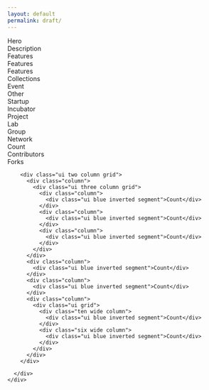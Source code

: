 ```yaml
---
layout: default
permalink: draft/
---
```



<div class="ui padded grid">

  <div class="row olive">
    <div class="ui grid container">
      <div class="sixteen wide column">
        <div class="ui red inverted segment">Hero</div>
      </div>
    </div>
  </div>

  <div class="row black">
    <div class="ui grid container">
      <div class="sixteen wide column">
        <div class="ui orange inverted segment">Description</div>
      </div>
    </div>
  </div>

  <div class="row yellow">
    <div class="ui grid container">
      <div class="sixteen wide column">
        <div class="ui purple inverted segment">Features</div>
      </div>
      <div class="six wide column">
        <div class="ui pink inverted segment">Features</div>
      </div>
      <div class="ten wide column">
        <div class="ui blue inverted segment">Features</div>
      </div>
    </div>
  </div>

  <div class="row teal">
    <div class="ui grid container">
      <div class="sixteen wide column">
        <div class="ui inverted segment">Collections</div>
      </div>
      <div class="four wide column">
        <div class="ui violet inverted segment">Event</div>
      </div>
      <div class="four wide column">
        <div class="ui violet inverted segment">Other</div>
      </div>
      <div class="four wide column">
        <div class="ui violet inverted segment">Startup</div>
      </div>
      <div class="four wide column">
        <div class="ui violet inverted segment">Incubator</div>
      </div>
    </div>
  </div>

  <div class="row teal">
    <div class="ui grid container">
      <div class="four wide column">
        <div class="ui violet inverted segment">Project</div>
      </div>
      <div class="four wide column">
        <div class="ui violet inverted segment">Lab</div>
      </div>
      <div class="four wide column">
        <div class="ui violet inverted segment">Group</div>
      </div>
      <div class="four wide column">
        <div class="ui violet inverted segment">Network</div>
      </div>
    </div>
  </div>

  <div class="row green">
    <div class="ui equal width grid container">
      <div class="column">
        <div class="ui orange inverted segment">Count</div>
      </div>
      <div class="column">
        <div class="ui orange inverted segment">Contributors</div>
      </div>
      <div class="column">
        <div class="ui orange inverted segment">Forks</div>
      </div>
    </div>
  </div>


</div>

<div class="ui padded grid">
  <div class="row olive">
    <div class="ui grid container">
      <div class="sixteen wide column">

        <div class="ui two column grid">
          <div class="column">
            <div class="ui three column grid">
              <div class="column">
                <div class="ui blue inverted segment">Count</div>
              </div>
              <div class="column">
                <div class="ui blue inverted segment">Count</div>
              </div>
              <div class="column">
                <div class="ui blue inverted segment">Count</div>
              </div>
            </div>
          </div>
          <div class="column">
            <div class="ui blue inverted segment">Count</div>
          </div>
          <div class="column">
            <div class="ui blue inverted segment">Count</div>
          </div>
          <div class="column">
            <div class="ui grid">
              <div class="ten wide column">
                <div class="ui blue inverted segment">Count</div>
              </div>
              <div class="six wide column">
                <div class="ui blue inverted segment">Count</div>
              </div>
            </div>
          </div>
        </div>

      </div>
    </div>
  </div>
</div>
